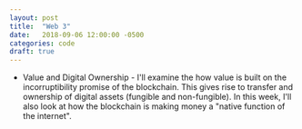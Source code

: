 ```yaml
---
layout: post
title:  "Web 3"
date:   2018-09-06 12:00:00 -0500
categories: code
draft: true
---
```


* Value and Digital Ownership - I'll examine the how value is built on the incorruptibility promise of the blockchain. This gives rise to transfer and ownership of digital assets (fungible and non-fungible). In this week, I'll also look at how the blockchain is making money a "native function of the internet".
